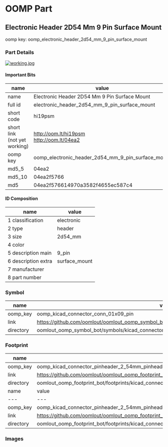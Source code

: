 # OOMP Part  
## Electronic Header 2D54 Mm 9 Pin Surface Mount  
  
oomp key: oomp_electronic_header_2d54_mm_9_pin_surface_mount  
  
### Part Details  
  
[![working.jpg](working_600.jpg)](working.jpg)  
  
#### Important Bits  
| name | value | 
| --- | --- | 
| name | Electronic Header 2D54 Mm 9 Pin Surface Mount | 
| full id | electronic_header_2d54_mm_9_pin_surface_mount | 
| short code | hi19psm | 
| short link<br>(not yet working) | http://oom.lt/hi19psm<br>http://oom.lt/04ea2 | 
| oomp key | oomp_electronic_header_2d54_mm_9_pin_surface_mount | 
| md5_5 | 04ea2 | 
| md5_10 | 04ea2f5766 | 
| md5 | 04ea2f576614970a3582f4655ec587c4 | 
#### ID Composition  
| name | value | 
| --- | --- | 
| 1 classification | electronic | 
| 2 type | header | 
| 3 size | 2d54_mm | 
| 4 color |  | 
| 5 description main | 9_pin | 
| 6 description extra | surface_mount | 
| 7 manufacturer |  | 
| 8 part number |  | 
### Symbol  
| name | value | 
| --- | --- | 
| oomp_key | oomp_kicad_connector_conn_01x09_pin | 
| link | https://github.com/oomlout/oomlout_oomp_symbol_bot/tree/main/symbols/kicad_connector_conn_01x09_pin | 
| directory | oomlout_oomp_symbol_bot/symbols/kicad_connector_conn_01x09_pin//working/working.kicad_sym | 
### Footprint  
| name | value | 
| --- | --- | 
| oomp_key | oomp_kicad_connector_pinheader_2_54mm_pinheader_1x09_p2_54mm_vertical | 
| link | https://github.com/oomlout/oomlout_oomp_footprint_bot/tree/main/foootprntss/kicad_connector_pinheader_2_54mm_pinheader_1x09_p2_54mm_vertical | 
| directory | oomlout_oomp_footprint_bot/footprints/kicad_connector_pinheader_2_54mm_pinheader_1x09_p2_54mm_vertical//working/working.kicad_mod | 
| name | value | 
| --- | --- | 
| oomp_key | oomp_kicad_connector_pinheader_2_54mm_pinheader_1x09_p2_54mm_vertical_smd_pin | 
| link | https://github.com/oomlout/oomlout_oomp_footprint_bot/tree/main/foootprntss/kicad_connector_pinheader_2_54mm_pinheader_1x09_p2_54mm_vertical_smd_pin | 
| directory | oomlout_oomp_footprint_bot/footprints/kicad_connector_pinheader_2_54mm_pinheader_1x09_p2_54mm_vertical_smd_pin//working/working.kicad_mod | 
### Images  

